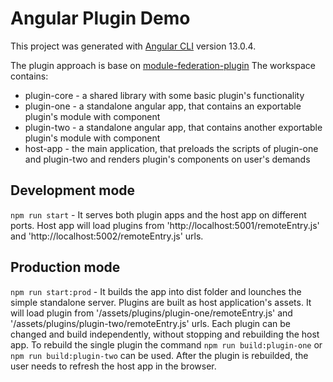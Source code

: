 # Angular Plugin Demo

This project was generated with [Angular CLI](https://github.com/angular/angular-cli) version 13.0.4.

The plugin approach is base on [module-federation-plugin](https://github.com/angular-architects/module-federation-plugin/blob/main/libs/mf/README.md)
The workspace contains:
- plugin-core - a shared library with some basic plugin's functionality
- plugin-one - a standalone angular app, that contains an exportable plugin's module with component
- plugin-two - a standalone angular app, that contains another exportable plugin's module with component
- host-app - the main application, that preloads the scripts of plugin-one and plugin-two and renders plugin's components on user's demands


## Development mode
`npm run start` - It serves both plugin apps and the host app on different ports. Host app will load plugins from 'http://localhost:5001/remoteEntry.js' and 'http://localhost:5002/remoteEntry.js' urls.

## Production mode
`npm run start:prod` - It builds the app into dist folder and lounches the simple standalone server. Plugins are built as host application's assets. It will load plugin from '/assets/plugins/plugin-one/remoteEntry.js' and '/assets/plugins/plugin-two/remoteEntry.js' urls.
Each plugin can be changed and build independently, without stopping and rebuilding the host app. To rebuild the single plugin the command `npm run build:plugin-one` or `npm run build:plugin-two` can be used. After the plugin is rebuilded, the user needs to refresh the host app in the browser.


